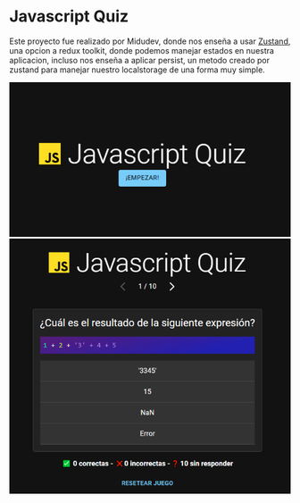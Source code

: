 # Javascript Quiz

Este proyecto fue realizado por Midudev, donde nos enseña a usar [Zustand](https://zustand-demo.pmnd.rs/), una opcion a redux toolkit, donde podemos manejar estados en nuestra aplicacion, incluso nos enseña a aplicar persist, un metodo creado por zustand para manejar nuestro localstorage de una forma muy simple.


![Javascript Quiz](/public/js-quiz.PNG)
![Javascript Quiz](/public/question-js.PNG)